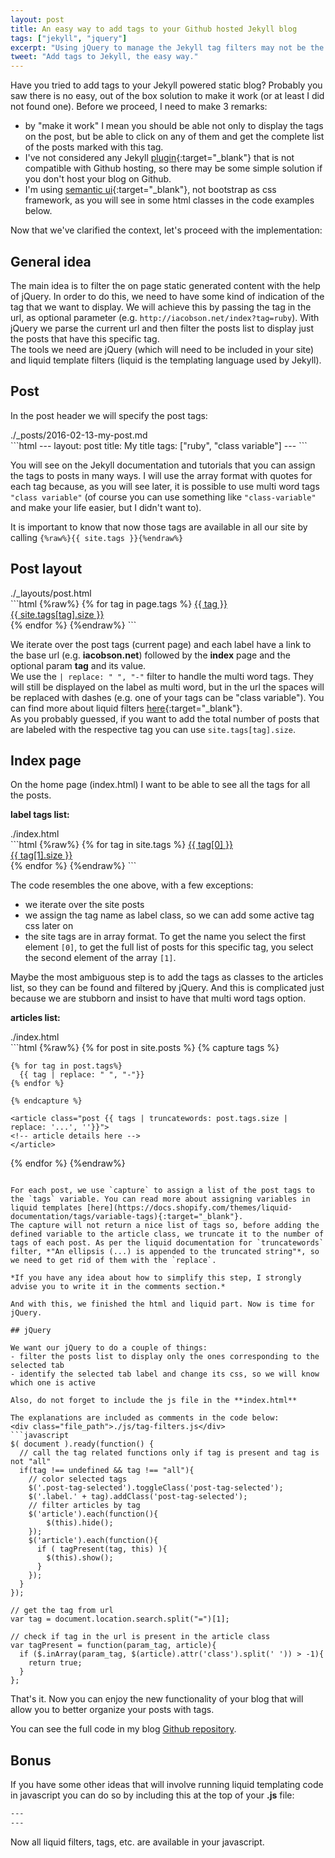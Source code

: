 ```yaml
---
layout: post
title: An easy way to add tags to your Github hosted Jekyll blog
tags: ["jekyll", "jquery"]
excerpt: "Using jQuery to manage the Jekyll tag filters may not be the most elegant solution, but is quite easy to implement, and works well."
tweet: "Add tags to Jekyll, the easy way."  
---
```


Have you tried to add tags to your Jekyll powered static blog? Probably you saw there is no easy, out of the box solution to make it work (or at least I did not found one). Before we proceed, I need to make 3 remarks:  

- by "make it work" I mean you should be able not only to display the tags on the post, but be able to click on any of them and get the complete list of the posts marked with this tag.    
- I've not considered any Jekyll [plugin](https://help.github.com/articles/using-jekyll-plugins-with-github-pages/){:target="_blank"} that is not compatible with Github hosting, so there may be some simple solution if you don't host your blog on Github.  
- I'm using [semantic ui](http://semantic-ui.com/){:target="_blank"}, not bootstrap as css framework, as you will see in some html classes in the code examples below.  

Now that we've clarified the context, let's proceed with the implementation:

## General idea

The main idea is to filter the on page static generated content with the help of jQuery. In order to do this, we need to have some kind of indication of the tag that we want to display. We will achieve this by passing the tag in the url, as optional parameter (e.g. `http://iacobson.net/index?tag=ruby`). With jQuery we parse the current url and then filter the posts list to display just the posts that have this specific tag.  
The tools we need are jQuery (which will need to be included in your site) and liquid template filters (liquid is the templating language used by Jekyll).

## Post

In the post header we will specify the post tags:  

<div class="file_path">./_posts/2016-02-13-my-post.md</div>
```html
---
layout: post
title: My title
tags: ["ruby", "class variable"]
---
```  

You will see on the Jekyll documentation and tutorials that you can assign the tags to posts in many ways. I will use the array format with quotes for each tag because, as you will see later, it is possible to use multi word tags `"class variable"` (of course you can use something like `"class-variable"` and make your life easier, but I didn't want to).

It is important to know that now those tags are available in all our site by calling `{%raw%}{{ site.tags }}{%endraw%}`  

## Post layout

<div class="file_path">./_layouts/post.html</div>
```html
{%raw%}
{% for tag in page.tags %}
  <a class="ui tiny label post-tag"
	href="{{ site.baseurl }}/index?tag={{ tag | replace: " ", "-" }}">
	{{ tag }}
    <div class="detail"> {{ site.tags[tag].size }} </div>
  </a>
{% endfor %}
{%endraw%}
```

We iterate over the post tags (current page) and each label have a link to the base url (e.g. **iacobson.net**) followed by the **index** page and the optional param **tag** and its value.   
We use the `| replace: " ", "-"` filter to handle the multi word tags. They will still be displayed on the label as multi word, but in the url the spaces will be replaced with dashes (e.g. one of your tags can be "class variable").  You can find more about liquid filters [here](https://docs.shopify.com/themes/liquid-documentation/filters){:target="_blank"}.  
As you probably guessed, if you want to add the total number of posts that are labeled with the respective tag you can use `site.tags[tag].size`.

## Index page

On the home page (index.html) I want to be able to see all the tags for all the posts.  

**label tags list:**
<div class="file_path">./index.html</div>
```html
{%raw%}
{% for tag in site.tags %}
  <a class="ui tiny label post-tag {{ tag[0] | replace: " ", "-" }}"
    href="{{ site.baseurl }}/index?tag={{ tag[0] | replace: " ", "-" }}">
    {{ tag[0] }}
    <div class="detail"> {{ tag[1].size }} </div>
  </a>
{% endfor %}
{%endraw%}
```

The code resembles the one above, with a few exceptions:
- we iterate over the site posts
- we assign the tag name as label class, so we can add some active tag css later on
- the site tags are in array format. To get the name you select the first element `[0]`, to get the full list of posts for this specific tag, you select the second element of the array `[1]`.  

Maybe the most ambiguous step is to add the tags as classes to the articles list, so they can be found and filtered by jQuery. And this is complicated just because we are stubborn and insist to have that multi word tags option.

**articles list:**  
<div class="file_path">./index.html</div>
```html
{%raw%}
{% for post in site.posts %}
	{% capture tags %}

	{% for tag in post.tags%}
	  {{ tag | replace: " ", "-"}}
	{% endfor %}

	{% endcapture %}

	<article class="post {{ tags | truncatewords: post.tags.size | replace: '...', ''}}">
	<!-- article details here -->
	</article>
{% endfor %}
{%endraw%}
```

For each post, we use `capture` to assign a list of the post tags to the `tags` variable. You can read more about assigning variables in liquid templates [here](https://docs.shopify.com/themes/liquid-documentation/tags/variable-tags){:target="_blank"}.   
The capture will not return a nice list of tags so, before adding the defined variable to the article class, we truncate it to the number of tags of each post. As per the liquid documentation for `truncatewords` filter, *"An ellipsis (...) is appended to the truncated string"*, so we need to get rid of them with the `replace`.

*If you have any idea about how to simplify this step, I strongly advise you to write it in the comments section.*

And with this, we finished the html and liquid part. Now is time for jQuery.

## jQuery

We want our jQuery to do a couple of things:
- filter the posts list to display only the ones corresponding to the selected tab
- identify the selected tab label and change its css, so we will know which one is active

Also, do not forget to include the js file in the **index.html**

The explanations are included as comments in the code below:  
<div class="file_path">./js/tag-filters.js</div>
```javascript
$( document ).ready(function() {
  // call the tag related functions only if tag is present and tag is not "all"
  if(tag !== undefined && tag !== "all"){
    // color selected tags
    $('.post-tag-selected').toggleClass('post-tag-selected');
    $('.label.' + tag).addClass('post-tag-selected');
    // filter articles by tag
    $('article').each(function(){
        $(this).hide();
    });
    $('article').each(function(){
      if ( tagPresent(tag, this) ){
        $(this).show();
      }
    });
  }
});

// get the tag from url
var tag = document.location.search.split("=")[1];

// check if tag in the url is present in the article class
var tagPresent = function(param_tag, article){
  if ($.inArray(param_tag, $(article).attr('class').split(' ')) > -1){
    return true;
  }
};
```

That's it. Now you can enjoy the new functionality of your blog that will allow you to better organize your posts with tags.

You can see the full code in my blog [Github repository](https://github.com/iacobson/iacobson.github.io).

## Bonus

If you have some other ideas that will involve running liquid templating code in javascript you can do so by including this at the top of your **.js** file:  

```html
---
---
```

Now all liquid filters, tags, etc. are available in your javascript.
